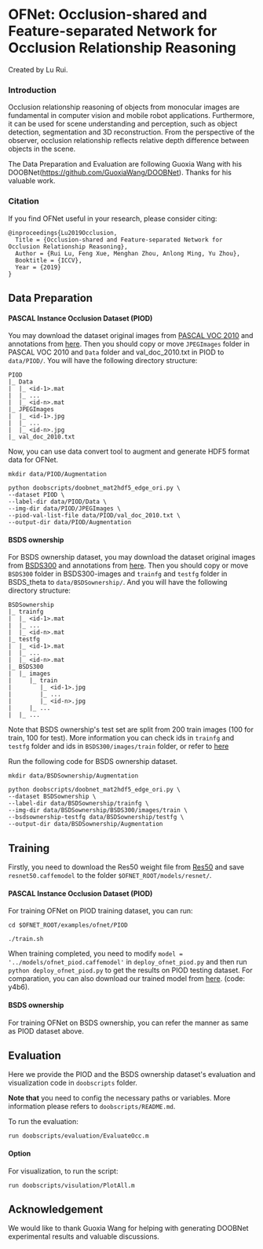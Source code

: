 # OFNet: Occlusion-shared and Feature-separated Network for Occlusion Relationship Reasoning

Created by Lu Rui.

### Introduction

Occlusion relationship reasoning of objects from monocular images are fundamental in computer vision and mobile robot applications. Furthermore, it can be used for scene understanding and perception, such as object detection, segmentation and 3D reconstruction. From the perspective of the observer, occlusion relationship reflects relative depth difference between objects in the scene.

The Data Preparation and Evaluation are following Guoxia Wang with his DOOBNet(https://github.com/GuoxiaWang/DOOBNet). Thanks for his valuable work.

### Citation

If you find OFNet useful in your research, please consider citing:
```
@inproceedings{Lu2019Occlusion,
  Title = {Occlusion-shared and Feature-separated Network for Occlusion Relationship Reasoning},
  Author = {Rui Lu, Feng Xue, Menghan Zhou, Anlong Ming, Yu Zhou},
  Booktitle = {ICCV},
  Year = {2019}
}
```


## Data Preparation


#### PASCAL Instance Occlusion Dataset (PIOD)

You may download the dataset original images from [PASCAL VOC 2010](http://host.robots.ox.ac.uk/pascal/VOC/voc2010/VOCtrainval_03-May-2010.tar) and annotations from [here](https://drive.google.com/file/d/0B7DaWBKShuMBSkZ6Mm5RVmg5ck0/view?usp=sharing). Then you should copy or move `JPEGImages` folder in PASCAL VOC 2010 and `Data` folder and val\_doc_2010.txt in PIOD to `data/PIOD/`. You will have the following directory structure:
```
PIOD
|_ Data
|  |_ <id-1>.mat
|  |_ ...
|  |_ <id-n>.mat
|_ JPEGImages 
|  |_ <id-1>.jpg
|  |_ ...
|  |_ <id-n>.jpg
|_ val_doc_2010.txt
```

Now, you can use data convert tool to augment and generate HDF5 format data for OFNet. 
```
mkdir data/PIOD/Augmentation

python doobscripts/doobnet_mat2hdf5_edge_ori.py \
--dataset PIOD \
--label-dir data/PIOD/Data \
--img-dir data/PIOD/JPEGImages \
--piod-val-list-file data/PIOD/val_doc_2010.txt \
--output-dir data/PIOD/Augmentation
```

#### BSDS ownership

For BSDS ownership dataset, you may download the dataset original images from [BSDS300](http://www.eecs.berkeley.edu/Research/Projects/CS/vision/grouping/segbench/BSDS300-images.tgz) and annotations from [here](https://drive.google.com/open?id=0B7DaWBKShuMBd3Z0Vmk3UkZxcUU). Then you should copy or move `BSDS300` folder in BSDS300-images and `trainfg` and `testfg` folder in BSDS\_theta to `data/BSDSownership/`. And you will have the following directory structure:
```
BSDSownership
|_ trainfg
|  |_ <id-1>.mat
|  |_ ...
|  |_ <id-n>.mat
|_ testfg
|  |_ <id-1>.mat
|  |_ ...
|  |_ <id-n>.mat
|_ BSDS300
|  |_ images
|     |_ train
|        |_ <id-1>.jpg
|        |_ ...
|        |_ <id-n>.jpg
|     |_ ...
|  |_ ...
```
Note that BSDS ownership's test set are split from 200 train images (100 for train, 100 for test). More information you can check ids in `trainfg` and `testfg` folder and ids in `BSDS300/images/train` folder, or refer to [here](http://www.eecs.berkeley.edu/Research/Projects/CS/vision/grouping/fg/fgdata.tar.gz)

Run the following code for BSDS ownership dataset. 
```
mkdir data/BSDSownership/Augmentation

python doobscripts/doobnet_mat2hdf5_edge_ori.py \
--dataset BSDSownership \
--label-dir data/BSDSownership/trainfg \
--img-dir data/BSDSownership/BSDS300/images/train \
--bsdsownership-testfg data/BSDSownership/testfg \
--output-dir data/BSDSownership/Augmentation 
```

## Training

Firstly, you need to download the Res50 weight file from [Res50](https://drive.google.com/open?id=1nyGjqSj0LGVsY9iBhsEdo-TXSyROGTgZ) and save `resnet50.caffemodel` to the folder `$OFNET_ROOT/models/resnet/`.

#### PASCAL Instance Occlusion Dataset (PIOD)

For training OFNet on PIOD training dataset, you can run:

```
cd $OFNET_ROOT/examples/ofnet/PIOD

./train.sh
```
When training completed, you need to modify `model = '../models/ofnet_piod.caffemodel'` in `deploy_ofnet_piod.py` and then run `python deploy_ofnet_piod.py` to get the results on PIOD testing dataset. For comparation, you can also download our trained model from [here](https://pan.baidu.com/s/1FZJOZCLXysv1krcR3DEvqg). (code: y4b6).


#### BSDS ownership
For training OFNet on BSDS ownership, you can refer the manner as same as PIOD dataset above.


## Evaluation

Here we provide the PIOD and the BSDS ownership dataset's evaluation and visualization code in `doobscripts` folder.

**Note that** you need to config the necessary paths or variables. More information please refers to `doobscripts/README.md`.

To run the evaluation:
```
run doobscripts/evaluation/EvaluateOcc.m
```

#### Option
For visualization, to run the script:
```
run doobscripts/visulation/PlotAll.m
```

## Acknowledgement
We would like to thank Guoxia Wang for helping with generating DOOBNet experimental results and valuable discussions.
